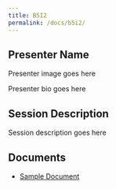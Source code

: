 ```yaml
---
title: B5I2
permalink: /docs/b5i2/
---
```


## Presenter Name

Presenter image goes here

Presenter bio goes here

## Session Description

Session description goes here

## Documents
 - [Sample Document](../tuesday/breakout5/documents/b1p1d1.pdf)